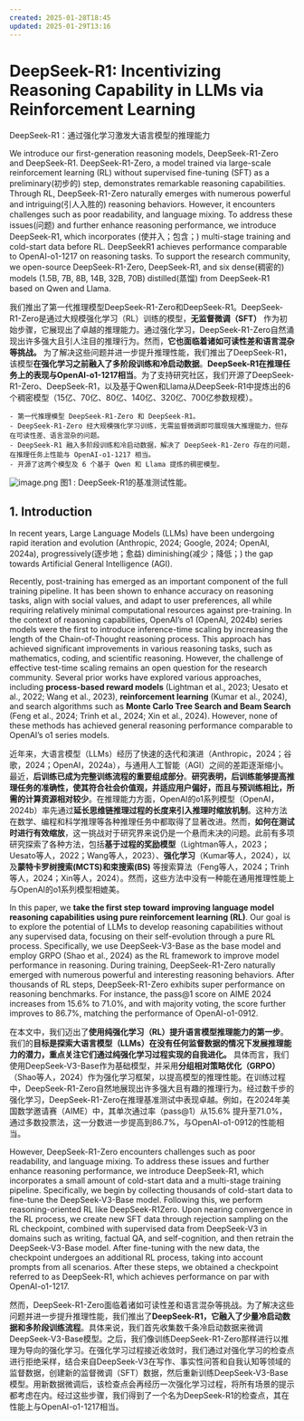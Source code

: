 ```yaml
---
created: 2025-01-28T18:45
updated: 2025-01-29T13:16
---
```

# DeepSeek-R1: Incentivizing Reasoning Capability in LLMs via Reinforcement Learning
DeepSeek-R1：通过强化学习激发大语言模型的推理能力

We introduce our first-generation reasoning models, DeepSeek-R1-Zero and DeepSeek-R1. DeepSeek-R1-Zero, a model trained via large-scale reinforcement learning (RL) without supervised fine-tuning (SFT) as a preliminary(初步的) step, demonstrates remarkable reasoning capabilities. Through RL, DeepSeek-R1-Zero naturally emerges with numerous powerful and intriguing(引人入胜的) reasoning behaviors. However, it encounters challenges such as poor readability, and language mixing. To address these issues(问题) and further enhance reasoning performance, we introduce DeepSeek-R1, which incorporates (使并入；包含；) multi-stage training and cold-start data before RL. DeepSeekR1 achieves performance comparable to OpenAI-o1-1217 on reasoning tasks. To support the research community, we open-source DeepSeek-R1-Zero, DeepSeek-R1, and six dense(稠密的) models (1.5B, 7B, 8B, 14B, 32B, 70B) distilled(蒸馏)  from DeepSeek-R1 based on Qwen and Llama.

我们推出了第一代推理模型DeepSeek-R1-Zero和DeepSeek-R1。DeepSeek-R1-Zero是通过大规模强化学习（RL）训练的模型，**无监督微调（SFT）** 作为初始步骤，它展现出了卓越的推理能力。通过强化学习，DeepSeek-R1-Zero自然涌现出许多强大且引人注目的推理行为。然而，**它也面临着诸如可读性差和语言混杂等挑战。** 为了解决这些问题并进一步提升推理性能，我们推出了DeepSeek-R1，该模型**在强化学习之前融入了多阶段训练和冷启动数据**。**DeepSeek-R1在推理任务上的表现与OpenAI-o1-1217相当**。为了支持研究社区，我们开源了DeepSeek-R1-Zero、DeepSeek-R1，以及基于Qwen和Llama从DeepSeek-R1中提炼出的6个稠密模型（15亿、70亿、80亿、140亿、320亿、700亿参数规模）。

```ad-abstract
- 第一代推理模型 DeepSeek-R1-Zero 和 DeepSeek-R1。
- DeepSeek-R1-Zero 经大规模强化学习训练，无需监督微调即可展现强大推理能力，但存在可读性差、语言混杂的问题。
- DeepSeek-R1 融入多阶段训练和冷启动数据，解决了 DeepSeek-R1-Zero 存在的问题，在推理任务上性能与 OpenAI-o1-1217 相当。
- 开源了这两个模型及 6 个基于 Qwen 和 Llama 提炼的稠密模型。
```

![image.png](https://gitee.com/zhang-junjie123/picture/raw/master/image/20250128200022.png)
					图1 :  DeepSeek-R1的基准测试性能。
## 1. Introduction

In recent years, Large Language Models (LLMs) have been undergoing rapid iteration and evolution (Anthropic, 2024; Google, 2024; OpenAI, 2024a), progressively(逐步地；愈益) diminishing(减少；降低；) the gap towards Artificial General Intelligence (AGI).

Recently, post-training has emerged as an important component of the full training pipeline. It has been shown to enhance accuracy on reasoning tasks, align with social values, and adapt to user preferences, all while requiring relatively minimal computational resources against pre-training. In the context of reasoning capabilities, OpenAI’s o1 (OpenAI, 2024b) series models were the first to introduce inference-time scaling by increasing the length of the Chain-of-Thought reasoning process. This approach has achieved significant improvements in various reasoning tasks, such as mathematics, coding, and scientific reasoning. However, the challenge of effective test-time scaling remains an open question for the research community. Several prior works have explored various approaches, including **process-based reward models** (Lightman et al., 2023; Uesato et al., 2022; Wang et al., 2023), **reinforcement learning** (Kumar et al., 2024), and search algorithms such as **Monte Carlo Tree Search and Beam Search** (Feng et al., 2024; Trinh et al., 2024; Xin et al., 2024). However, none of these methods has achieved general reasoning performance comparable to OpenAI’s o1 series models.

近年来，大语言模型（LLMs）经历了快速的迭代和演进（Anthropic，2024；谷歌，2024；OpenAI，2024a），与通用人工智能（AGI）之间的差距逐渐缩小。
最近，**后训练已成为完整训练流程的重要组成部分**。**研究表明，后训练能够提高推理任务的准确性，使其符合社会价值观，并适应用户偏好，而且与预训练相比，所需的计算资源相对较少**。在推理能力方面，OpenAI的o1系列模型（OpenAI，2024b）率先通过**延长思维链推理过程的长度来引入推理时缩放机制**。这种方法在数学、编程和科学推理等各种推理任务中都取得了显著改进。然而，**如何在测试时进行有效缩放**，这一挑战对于研究界来说仍是一个悬而未决的问题。此前有多项研究探索了各种方法，包括**基于过程的奖励模型**（Lightman等人，2023；Uesato等人，2022；Wang等人，2023）、**强化学习**（Kumar等人，2024），以及**蒙特卡罗树搜索(MCTS)和束搜索(BS)** 等搜索算法（Feng等人，2024；Trinh等人，2024；Xin等人，2024）。然而，这些方法中没有一种能在通用推理性能上与OpenAI的o1系列模型相媲美。

In this paper, we **take the first step toward improving language model reasoning capabilities using pure reinforcement learning (RL)**. Our goal is to explore the potential of LLMs to develop reasoning capabilities without any supervised data, focusing on their self-evolution through a pure RL process. Specifically, we use DeepSeek-V3-Base as the base model and employ GRPO (Shao et al., 2024) as the RL framework to improve model performance in reasoning. During training, DeepSeek-R1-Zero naturally emerged with numerous powerful and interesting reasoning behaviors. After thousands of RL steps, DeepSeek-R1-Zero exhibits super performance on reasoning benchmarks. For instance, the pass@1 score on AIME 2024 increases from 15.6% to 71.0%, and with majority voting, the score further improves to 86.7%, matching the performance of OpenAI-o1-0912.

在本文中，我们迈出了**使用纯强化学习（RL）提升语言模型推理能力的第一步**。我们的**目标是探索大语言模型（LLMs）在没有任何监督数据的情况下发展推理能力的潜力，重点关注它们通过纯强化学习过程实现的自我进化。** 具体而言，我们使用DeepSeek-V3-Base作为基础模型，并采用**分组相对策略优化（GRPO）**（Shao等人，2024）作为强化学习框架，以提高模型的推理性能。在训练过程中，DeepSeek-R1-Zero自然地展现出许多强大且有趣的推理行为。经过数千步的强化学习，DeepSeek-R1-Zero在推理基准测试中表现卓越。例如，在2024年美国数学邀请赛（AIME）中，其单次通过率（pass@1）从15.6% 提升至71.0%，通过多数投票法，这一分数进一步提高到86.7%，与OpenAI-o1-0912的性能相当。

However, DeepSeek-R1-Zero encounters challenges such as poor readability, and language mixing. To address these issues and further enhance reasoning performance, we introduce DeepSeek-R1, which incorporates a small amount of cold-start data and a multi-stage training pipeline. Specifically, we begin by collecting thousands of cold-start data to fine-tune the DeepSeek-V3-Base model. Following this, we perform reasoning-oriented RL like DeepSeek-R1Zero. Upon nearing convergence in the RL process, we create new SFT data through rejection sampling on the RL checkpoint, combined with supervised data from DeepSeek-V3 in domains such as writing, factual QA, and self-cognition, and then retrain the DeepSeek-V3-Base model. After fine-tuning with the new data, the checkpoint undergoes an additional RL process, taking into account prompts from all scenarios. After these steps, we obtained a checkpoint referred to as DeepSeek-R1, which achieves performance on par with OpenAI-o1-1217.

然而，DeepSeek-R1-Zero面临着诸如可读性差和语言混杂等挑战。为了解决这些问题并进一步提升推理性能，我们推出了**DeepSeek-R1，它融入了少量冷启动数据和多阶段训练流程**。具体来说，我们首先收集数千条冷启动数据来微调DeepSeek-V3-Base模型。之后，我们像训练DeepSeek-R1-Zero那样进行以推理为导向的强化学习。在强化学习过程接近收敛时，我们通过对强化学习的检查点进行拒绝采样，结合来自DeepSeek-V3在写作、事实性问答和自我认知等领域的监督数据，创建新的监督微调（SFT）数据，然后重新训练DeepSeek-V3-Base模型。用新数据微调后，该检查点会再经历一次强化学习过程，将所有场景的提示都考虑在内。经过这些步骤，我们得到了一个名为DeepSeek-R1的检查点，其在性能上与OpenAI-o1-1217相当。